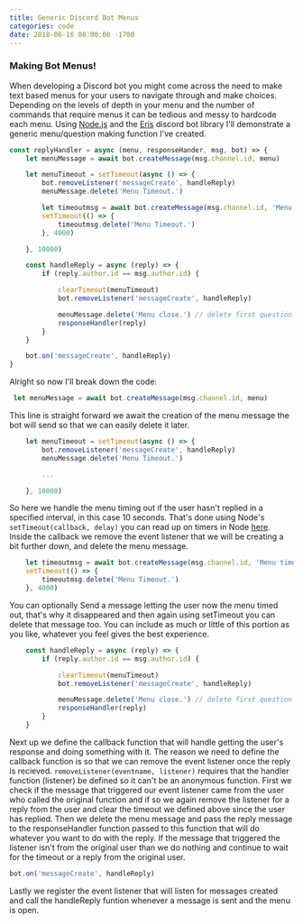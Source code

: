 ```yaml
---
title: Generic Discord Bot Menus
categories: code
date: 2018-06-16 08:00:00 -1700
---
```


### Making Bot Menus!

When developing a Discord bot you might come across the need to make text based menus for your users to navigate through and make choices. Depending on the levels of depth in your menu and the number of commands that require menus it can be tedious and messy to hardcode each menu. Using [Node.js](https://nodejs.org/en/) and the [Eris](https://abal.moe/Eris/) discord bot library I'll demonstrate a generic menu/question making function I've created.


```javascript
const replyHandler = async (menu, responseHander, msg, bot) => {
    let menuMessage = await bot.createMessage(msg.channel.id, menu)

    let menuTimeout = setTimeout(async () => {
        bot.removeListener('messageCreate', handleReply)
        menuMessage.delete('Menu Timeout.')

        let timeoutmsg = await bot.createMessage(msg.channel.id, 'Menu timed out.')
        setTimeout(() => {
            timeoutmsg.delete('Menu Timeout.')
        }, 4000)

    }, 10000)

    const handleReply = async (reply) => {
        if (reply.author.id == msg.author.id) {

            clearTimeout(menuTimeout)
            bot.removeListener('messageCreate', handleReply)

            menuMessage.delete('Menu close.') // delete first question
            responseHandler(reply)
        }
    }

    bot.on('messageCreate', handleReply)
}
```

Alright so now I'll break down the code:

```javascript
 let menuMessage = await bot.createMessage(msg.channel.id, menu)
```
This line is straight forward we await the creation of the menu message the bot will send so that we can easily delete it later.

```javascript
    let menuTimeout = setTimeout(async () => {
        bot.removeListener('messageCreate', handleReply)
        menuMessage.delete('Menu Timeout.')

        ...

    }, 10000)
```

So here we handle the menu timing out if the user hasn't replied in a specified interval, in this case 10 seconds. That's done using Node's `setTimeout(callback, delay)` you can read up on timers in Node [here](https://nodejs.org/api/timers.html). Inside the callback we remove the event listener that we will be creating a bit further down, and delete the menu message.

```javascript
    let timeoutmsg = await bot.createMessage(msg.channel.id, 'Menu timed out.')
    setTimeout(() => {
        timeoutmsg.delete('Menu Timeout.')
    }, 4000)
```

You can optionally Send a message letting the user now the menu timed out, that's why it disappeared and then again using setTimeout you can delete that message too. You can include as much or little of this portion as you like, whatever you feel gives the best experience.

```javascript
    const handleReply = async (reply) => {
        if (reply.author.id == msg.author.id) {

            clearTimeout(menuTimeout)
            bot.removeListener('messageCreate', handleReply)

            menuMessage.delete('Menu close.') // delete first question
            responseHandler(reply)
        }
    }
```

Next up we define the callback function that will handle getting the user's response and doing something with it. The reason we need to define the callback function is so that we can remove the event listener once the reply is recieved. `removeListener(eventname, listener)` requires that the handler function (listener) be defined so it can't be an anonymous function. First we check if the message that triggered our event listener came from the user who called the original function and if so we again remove the listener for a reply from the user and clear the timeout we defined above since the user has replied. Then we delete the menu message and pass the reply message to the responseHandler function passed to this function that will do whatever you want to do with the reply. If the message that triggered the listener isn't from the original user than we do nothing and continue to wait for the timeout or a reply from the original user.

```javascript
bot.on('messageCreate', handleReply)
```

Lastly we register the event listener that will listen for messages created and call the handleReply funtion whenever a message is sent and the menu is open.